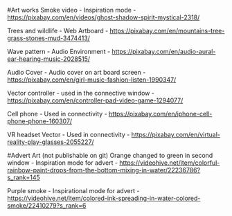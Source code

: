 #Art works
Smoke video - Inspiration mode - https://pixabay.com/en/videos/ghost-shadow-spirit-mystical-2318/

Trees and wildlife - Web Artboard - https://pixabay.com/en/mountains-tree-grass-stones-mud-3474413/

Wave pattern - Audio Environment - https://pixabay.com/en/audio-aural-ear-hearing-music-2028515/

Audio Cover - Audio cover on art board screen - https://pixabay.com/en/girl-music-fashion-listen-1990347/

Vector controller - used in the connective window - https://pixabay.com/en/controller-pad-video-game-1294077/

Cell phone - Used in connectivity - https://pixabay.com/en/iphone-cell-phone-phone-160307/

VR headset Vector - Used in connectivity - https://pixabay.com/en/virtual-reality-play-glasses-2055227/

#Advert Art (not publishable on git)
Orange changed to green in second window - Inspiration mode for advert - https://videohive.net/item/colorful-rainbow-paint-drops-from-the-bottom-mixing-in-water/22236786?s_rank=145

Purple smoke - Inspirational mode for advert - https://videohive.net/item/colored-ink-spreading-in-water-colored-smoke/22410279?s_rank=6
